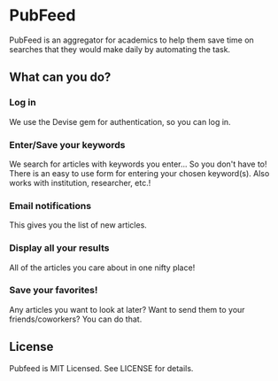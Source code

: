 # PubFeed
PubFeed is an aggregator for academics to help them save time on searches that they would make daily by automating the task.

## What can you do?
### Log in
We use the Devise gem for authentication, so you can log in.
### Enter/Save your keywords
We search for articles with keywords you enter... So you don't have to! There is an easy to use form for entering your chosen keyword(s). Also works with institution, researcher, etc.!
### Email notifications
This gives you the list of new articles.
### Display all your results
All of the articles you care about in one nifty place!
### Save your favorites!
Any articles you want to look at later? Want to send them to your friends/coworkers? You can do that.

## License
Pubfeed is MIT Licensed. See LICENSE for details.

